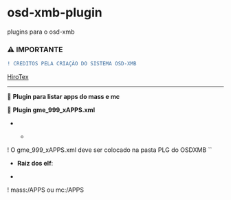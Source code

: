 # osd-xmb-plugin
plugins para o osd-xmb

### ⚠️ IMPORTANTE
```diff
! CREDITOS PELA CRIAÇÃO DO SISTEMA OSD-XMB
```
 [HiroTex](https://github.com/HiroTex/OSD-XMB)

---

📌 **Plugin para listar apps do mass e mc**

📌 **Plugin gme_999_xAPPS.xml**
- - ```diff
! O gme_999_xAPPS.xml deve ser colocado na pasta PLG do OSDXMB
``

- **Raiz dos elf**:
- ```diff
! mass:/APPS ou mc:/APPS

``` 
